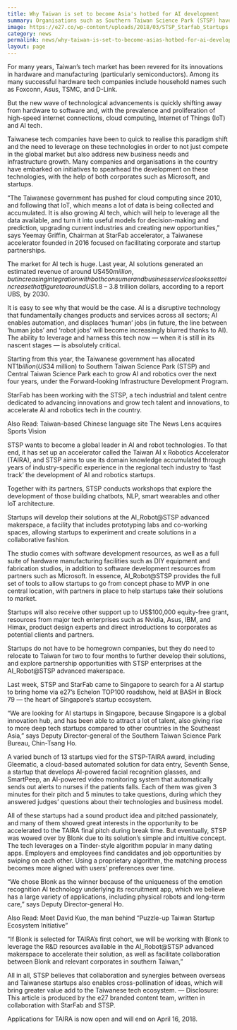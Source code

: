 ```yaml
---
title: Why Taiwan is set to become Asia's hotbed for AI development
summary: Organisations such as Southern Taiwan Science Park (STSP) have launched initiatives to accelerate the development of AI and robotics
image: https://e27.co/wp-content/uploads/2018/03/STSP_Starfab_Startups.jpg
category: news
permalink: news/why-taiwan-is-set-to-become-asias-hotbed-for-ai-development/
layout: page
---
```

For many years, Taiwan’s tech market has been revered for its innovations in hardware and manufacturing (particularly semiconductors). Among its many successful hardware tech companies include household names such as Foxconn, Asus, TSMC, and D-Link.

But the new wave of technological advancements is quickly shifting away from hardware to software and, with the prevalence and proliferation of high-speed internet connections, cloud computing, Internet of Things (IoT) and AI tech.

Taiwanese tech companies have been to quick to realise this paradigm shift and the need to leverage on these technologies in order to not just compete in the global market but also address new business needs and infrastructure growth. Many companies and organisations in the country have embarked on initiatives to spearhead the development on these technologies, with the help of both corporates such as Microsoft, and startups.

“The Taiwanese government has pushed for cloud computing since 2010, and following that IoT, which means a lot of data is being collected and accumulated. It is also growing AI tech, which will help to leverage all the data available, and turn it into useful models for decision-making and prediction, upgrading current industries and creating new opportunities,” says Yeemay Griffin, Chairman at StarFab accelerator, a Taiwanese accelerator founded in 2016 focused on facilitating corporate and startup partnerships.

The market for AI tech is huge. Last year, AI solutions generated an estimated revenue of around US$450 million, but increasing integration with both consumer and business services looks set to increase that figure to around US$1.8 – 3.8 trillion dollars, according to a report UBS, by 2030.

It is easy to see why that would be the case. AI is a disruptive technology that fundamentally changes products and services across all sectors; AI enables automation, and displaces ‘human’ jobs (in future, the line between ‘human jobs’ and ‘robot jobs’ will become increasingly blurred thanks to AI). The ability to leverage and harness this tech now — when it is still in its nascent stages — is absolutely critical.

Starting from this year, the Taiwanese government has allocated NT$1 billion (US$34 million) to Southern Taiwan Science Park (STSP) and Central Taiwan Science Park each to grow AI and robotics over the next four years, under the Forward-looking Infrastructure Development Program.

StarFab has been working with the STSP, a tech industrial and talent centre dedicated to advancing innovations and grow tech talent and innovations, to accelerate AI and robotics tech in the country.

Also Read: Taiwan-based Chinese language site The News Lens acquires Sports Vision

STSP wants to become a global leader in AI and robot technologies. To that end, it has set up an accelerator called the Taiwan AI x Robotics Accelerator (TAIRA), and STSP aims to use its domain knowledge accumulated through years of industry-specific experience in the regional tech industry to ‘fast track’ the development of AI and robotics startups.

Together with its partners, STSP conducts workshops that explore the development of those building chatbots, NLP, smart wearables and other IoT architecture.

Startups will develop their solutions at the AI_Robot@STSP advanced makerspace, a facility that includes prototyping labs and co-working spaces, allowing startups to experiment and create solutions in a collaborative fashion.

The studio comes with software development resources, as well as a full suite of hardware manufacturing facilities such as DIY equipment and fabrication studios, in addition to software development resources from partners such as Microsoft. In essence, AI_Robot@STSP provides the full set of tools to allow startups to go from concept phase to MVP in one central location, with partners in place to help startups take their solutions to market.

Startups will also receive other support up to US$100,000 equity-free grant, resources from major tech enterprises such as Nvidia, Asus, IBM, and Himax, product design experts and direct introductions to corporates as potential clients and partners.

Startups do not have to be homegrown companies, but they do need to relocate to Taiwan for two to four months to further develop their solutions, and explore partnership opportunities with STSP enterprises at the AI_Robot@STSP advanced makerspace.

Last week, STSP and StarFab came to Singapore to search for a AI startup to bring home via e27’s Echelon TOP100 roadshow, held at BASH in Block 79 — the heart of Singapore’s startup ecosystem.

“We are looking for AI startups in Singapore, because Singapore is a global innovation hub, and has been able to attract a lot of talent, also giving rise to more deep tech startups compared to other countries in the Southeast Asia,” says Deputy Director-general of the Southern Taiwan Science Park Bureau, Chin-Tsang Ho.

A varied bunch of 13 startups vied for the STSP-TAIRA award, including Gleematic, a cloud-based automated solution for data entry, Seventh Sense, a startup that develops AI-powered facial recognition glasses, and SmartPeep, an AI-powered video monitoring system that automatically sends out alerts to nurses if the patients falls. Each of them was given 3 minutes for their pitch and 5 minutes to take questions, during which they answered judges’ questions about their technologies and business model.

All of these startups had a sound product idea and pitched passionately, and many of them showed great interests in the opportunity to be accelerated to the TAIRA final pitch during break time. But eventually, STSP was wowed over by Blonk due to its solution’s simple and intuitive concept. The tech leverages on a Tinder-style algorithm popular in many dating apps. Employers and employees find candidates and job opportunities by swiping on each other. Using a proprietary algorithm, the matching process becomes more aligned with users’ preferences over time.

“We chose Blonk as the winner because of the uniqueness of the emotion recognition AI technology underlying its recruitment app, which we believe has a large variety of applications, including physical robots and long-term care,” says Deputy Director-general Ho.

Also Read: Meet David Kuo, the man behind “Puzzle-up Taiwan Startup Ecosystem Initiative”

“If Blonk is selected for TAIRA’s first cohort, we will be working with Blonk to leverage the R&D resources available in the AI_Robot@STSP advanced makerspace to accelerate their solution, as well as facilitate collaboration between Blonk and relevant corporates in southern Taiwan,”

All in all, STSP believes that collaboration and synergies between overseas and Taiwanese startups also enables cross-pollination of ideas, which will bring greater value add to the Taiwanese tech ecosystem.
—
Disclosure: This article is produced by the e27 branded content team, written in collaboration with StarFab and STSP.

Applications for TAIRA is now open and will end on April 16, 2018.
